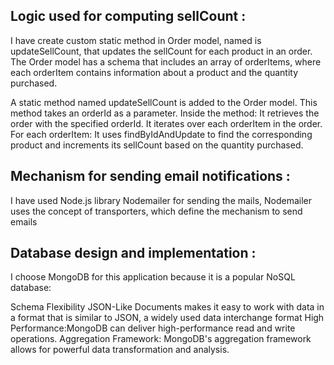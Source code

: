 ## Logic used  for computing sellCount :
 I have create custom static method in Order model, named is updateSellCount, that updates the sellCount for each product in an order.
 The Order model has a schema that includes an array of orderItems, where each orderItem contains information about a product and the quantity purchased.

A static method named updateSellCount is added to the Order model.
This method takes an orderId as a parameter.
Inside the method:
It retrieves the order with the specified orderId.
It iterates over each orderItem in the order.
For each orderItem:
It uses findByIdAndUpdate to find the corresponding product and increments its sellCount based on the quantity purchased.

## Mechanism for sending email notifications :

I have used Node.js library Nodemailer for sending the mails, Nodemailer uses the concept of transporters, which define the mechanism to send emails


## Database design and implementation :

I choose MongoDB for this application because it is a popular NoSQL database:

Schema Flexibility
JSON-Like Documents makes it easy to work with data in a format that is similar to JSON, a widely used data interchange format
High Performance:MongoDB can deliver high-performance read and write operations.
Aggregation Framework: MongoDB's aggregation framework allows for powerful data transformation and analysis.
